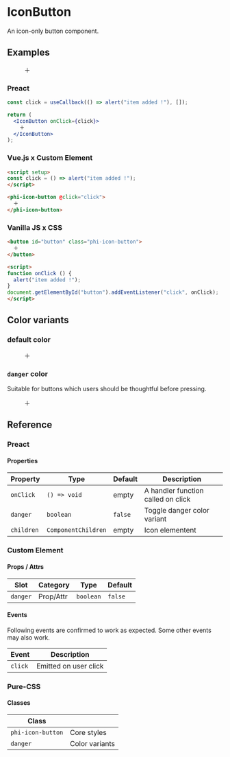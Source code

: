 # IconButton

An icon-only button component.

## Examples

<script setup>
const click = () => alert("item added !");
</script>

<figure>
  <phi-icon-button @click="click">
    ＋
  </phi-icon-button>
</figure>

### Preact

``` jsx
const click = useCallback(() => alert("item added !"), []);

return (
  <IconButton onClick={click}>
    ＋
  </IconButton>
);
```

### Vue.js x Custom Element

``` html
<script setup>
const click = () => alert("item added !");
</script>

<phi-icon-button @click="click">
  ＋
</phi-icon-button>
```

### Vanilla JS x CSS

``` html
<button id="button" class="phi-icon-button">
  ＋
</button>

<script>
function onClick () {
  alert("item added !");
}
document.getElementById("button").addEventListener("click", onClick);
</script>
```

## Color variants
### default color

<figure>
  <phi-icon-button>
    ＋
  </phi-icon-button>
</figure>

### `danger` color

Suitable for buttons which users should be thoughtful before pressing.

<figure>
  <phi-icon-button danger>
    ＋
  </phi-icon-button>
</figure>

## Reference
### Preact
#### Properties

| Property   | Type                | Default | Description                        |
|------------|---------------------|---------|------------------------------------|
| `onClick`  | `() => void`        | empty   | A handler function called on click |
| `danger`   | `boolean`           | `false` | Toggle danger color variant        |
| `children` | `ComponentChildren` | empty   | Icon elementent                    |

### Custom Element
#### Props / Attrs

| Slot     | Category  | Type      | Default |
|----------|-----------|-----------|---------|
| `danger` | Prop/Attr | `boolean` | `false` |

#### Events

Following events are confirmed to work as expected. Some other events may also work.

| Event   | Description           |
|---------|-----------------------|
| `click` | Emitted on user click |

### Pure-CSS
#### Classes

| Class             |                |
|-------------------|----------------|
| `phi-icon-button` | Core styles    |
| `danger`          | Color variants |
